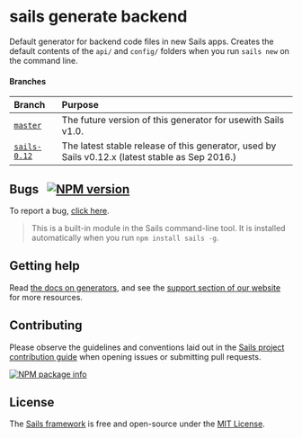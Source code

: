 # sails generate backend

Default generator for backend code files in new Sails apps. Creates the default contents of the `api/` and `config/` folders when you run `sails new` on the command line.

#### Branches

| Branch       | Purpose       |
|:-------------|:--------------|
| [`master`](https://github.com/balderdashy/sails-generate-backend/tree/master)         | The future version of this generator for usewith Sails v1.0. |
| [`sails-0.12`](https://github.com/balderdashy/sails-generate-backend/tree/sails-0.12) | The latest stable release of this generator, used by Sails v0.12.x (latest stable as Sep 2016.)


## Bugs &nbsp; [![NPM version](https://badge.fury.io/js/sails-generate-backend.svg)](http://npmjs.com/package/sails-generate-backend)

To report a bug, [click here](http://sailsjs.com/bugs).

> This is a built-in module in the Sails command-line tool.  It is installed automatically when you run `npm install sails -g`.

## Getting help

Read [the docs on generators](http://sailsjs.com/docs/concepts/extending-sails/generators), and see the <a href="http://sailsjs.com/support" target="_blank" title="Support and resources for Sails/Node.js apps">support section of our website</a> for more resources.

## Contributing

Please observe the guidelines and conventions laid out in the [Sails project contribution guide](http://sailsjs.com/contribute) when opening issues or submitting pull requests.

[![NPM package info](https://nodei.co/npm/sails-generate-backend.png?downloads=true)](http://npmjs.com/package/sails-generate-backend)

## License

The [Sails framework](http://sailsjs.com) is free and open-source under the [MIT License](http://sailsjs.com/license).
